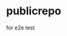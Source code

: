 # publicrepo
for e2e test


















































































































































































































































































































































































































































































































































































































































































































































































































































































































































































































































































































































































































































































































































































































































































































































































































































































































































































































































































































































































































































































































































































































































































































































































































































































































































































